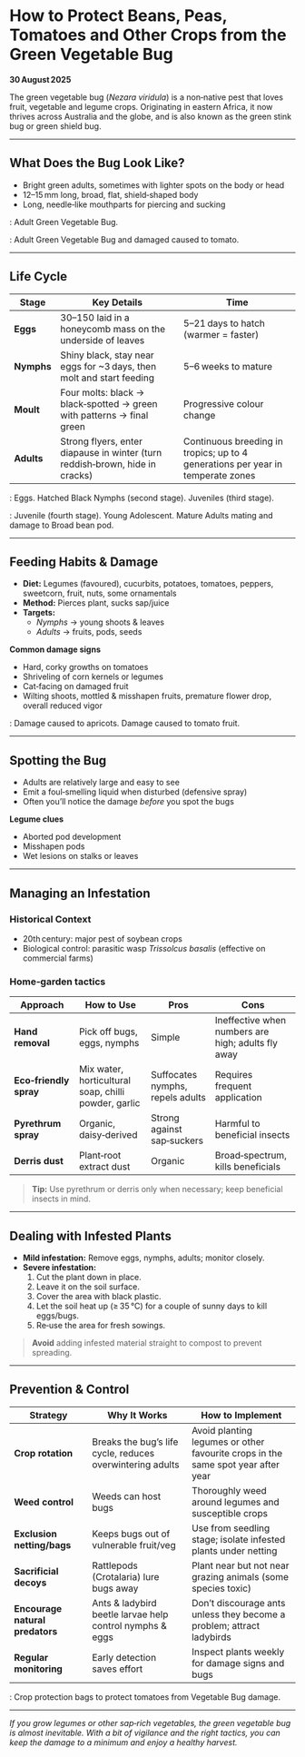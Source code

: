 # How to Protect Beans, Peas, Tomatoes and Other Crops from the Green Vegetable Bug  

**30 August 2025**  

The green vegetable bug (*Nezara viridula*) is a non‑native pest that loves fruit, vegetable and legume crops. Originating in eastern Africa, it now thrives across Australia and the globe, and is also known as the green stink bug or green shield bug.

---

## What Does the Bug Look Like?

- Bright green adults, sometimes with lighter spots on the body or head  
- 12–15 mm long, broad, flat, shield‑shaped body  
- Long, needle‑like mouthparts for piercing and sucking  

: Adult Green Vegetable Bug.  

: Adult Green Vegetable Bug and damaged caused to tomato.  

---

## Life Cycle

| Stage | Key Details | Time |
|-------|-------------|------|
| **Eggs** | 30–150 laid in a honeycomb mass on the underside of leaves | 5–21 days to hatch (warmer = faster) |
| **Nymphs** | Shiny black, stay near eggs for ~3 days, then molt and start feeding | 5–6 weeks to mature |
| **Moult** | Four molts: black → black‑spotted → green with patterns → final green | Progressive colour change |
| **Adults** | Strong flyers, enter diapause in winter (turn reddish‑brown, hide in cracks) | Continuous breeding in tropics; up to 4 generations per year in temperate zones |

: Eggs. Hatched Black Nymphs (second stage). Juveniles (third stage).  

: Juvenile (fourth stage). Young Adolescent. Mature Adults mating and damage to Broad bean pod.  

---

## Feeding Habits & Damage

- **Diet:** Legumes (favoured), cucurbits, potatoes, tomatoes, peppers, sweetcorn, fruit, nuts, some ornamentals  
- **Method:** Pierces plant, sucks sap/juice  
- **Targets:**  
  - *Nymphs* → young shoots & leaves  
  - *Adults* → fruits, pods, seeds  

**Common damage signs**

- Hard, corky growths on tomatoes  
- Shriveling of corn kernels or legumes  
- Cat‑facing on damaged fruit  
- Wilting shoots, mottled & misshapen fruits, premature flower drop, overall reduced vigor  

: Damage caused to apricots. Damage caused to tomato fruit.  

---

## Spotting the Bug

- Adults are relatively large and easy to see  
- Emit a foul‑smelling liquid when disturbed (defensive spray)  
- Often you’ll notice the damage *before* you spot the bugs  

**Legume clues**

- Aborted pod development  
- Misshapen pods  
- Wet lesions on stalks or leaves  

---

## Managing an Infestation

### Historical Context
- 20th century: major pest of soybean crops  
- Biological control: parasitic wasp *Trissolcus basalis* (effective on commercial farms)

### Home‑garden tactics

| Approach | How to Use | Pros | Cons |
|----------|------------|------|------|
| **Hand removal** | Pick off bugs, eggs, nymphs | Simple | Ineffective when numbers are high; adults fly away |
| **Eco‑friendly spray** | Mix water, horticultural soap, chilli powder, garlic | Suffocates nymphs, repels adults | Requires frequent application |
| **Pyrethrum spray** | Organic, daisy‑derived | Strong against sap‑suckers | Harmful to beneficial insects |
| **Derris dust** | Plant‑root extract dust | Organic | Broad‑spectrum, kills beneficials |

> **Tip:** Use pyrethrum or derris only when necessary; keep beneficial insects in mind.

---

## Dealing with Infested Plants

- **Mild infestation:** Remove eggs, nymphs, adults; monitor closely.  
- **Severe infestation:**  
  1. Cut the plant down in place.  
  2. Leave it on the soil surface.  
  3. Cover the area with black plastic.  
  4. Let the soil heat up (≥ 35 °C) for a couple of sunny days to kill eggs/bugs.  
  5. Re‑use the area for fresh sowings.

> **Avoid** adding infested material straight to compost to prevent spreading.

---

## Prevention & Control

| Strategy | Why It Works | How to Implement |
|----------|--------------|------------------|
| **Crop rotation** | Breaks the bug’s life cycle, reduces overwintering adults | Avoid planting legumes or other favourite crops in the same spot year after year |
| **Weed control** | Weeds can host bugs | Thoroughly weed around legumes and susceptible crops |
| **Exclusion netting/bags** | Keeps bugs out of vulnerable fruit/veg | Use from seedling stage; isolate infested plants under netting |
| **Sacrificial decoys** | Rattlepods (Crotalaria) lure bugs away | Plant near but not near grazing animals (some species toxic) |
| **Encourage natural predators** | Ants & ladybird beetle larvae help control nymphs & eggs | Don’t discourage ants unless they become a problem; attract ladybirds |
| **Regular monitoring** | Early detection saves effort | Inspect plants weekly for damage signs and bugs |

: Crop protection bags to protect tomatoes from Vegetable Bug damage.  

---

*If you grow legumes or other sap‑rich vegetables, the green vegetable bug is almost inevitable. With a bit of vigilance and the right tactics, you can keep the damage to a minimum and enjoy a healthy harvest.*